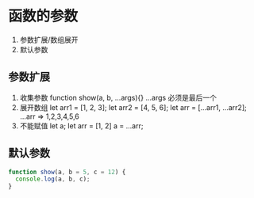 # 函数的参数

1. 参数扩展/数组展开
2. 默认参数

## 参数扩展

1. 收集参数
  function show(a, b, ...args){}
  ...args 必须是最后一个
2. 展开数组
  let arr1 = [1, 2, 3];
  let arr2 = [4, 5, 6];
  let arr = [...arr1, ...arr2];
  ...arr => 1,2,3,4,5,6
3. 不能赋值
  let a;
  let arr = [1, 2]
  a = ...arr;

## 默认参数

```js
function show(a, b = 5, c = 12) {
  console.log(a, b, c);
}
```
